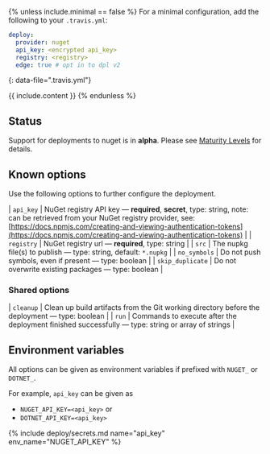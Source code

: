 {% unless include.minimal == false %}
For a minimal configuration, add the following to your `.travis.yml`:

```yaml
deploy:
  provider: nuget
  api_key: <encrypted api_key>
  registry: <registry>
  edge: true # opt in to dpl v2
```
{: data-file=".travis.yml"}



{{ include.content }}
{% endunless %}

## Status

Support for deployments to nuget is in **alpha**. Please see [Maturity Levels](/user/deployment-v2/#maturity-levels) for details.
## Known options

Use the following options to further configure the deployment.

| `api_key` | NuGet registry API key &mdash; **required**, **secret**, type: string, note: can be retrieved from your NuGet registry provider, see: [https://docs.npmjs.com/creating-and-viewing-authentication-tokens](https://docs.npmjs.com/creating-and-viewing-authentication-tokens) |
| `registry` | NuGet registry url &mdash; **required**, type: string |
| `src` | The nupkg file(s) to publish &mdash; type: string, default: `*.nupkg` |
| `no_symbols` | Do not push symbols, even if present &mdash; type: boolean |
| `skip_duplicate` | Do not overwrite existing packages &mdash; type: boolean |

### Shared options

| `cleanup` | Clean up build artifacts from the Git working directory before the deployment &mdash; type: boolean |
| `run` | Commands to execute after the deployment finished successfully &mdash; type: string or array of strings |

## Environment variables

All options can be given as environment variables if prefixed with `NUGET_` or `DOTNET_`.

For example, `api_key` can be given as

* `NUGET_API_KEY=<api_key>` or
* `DOTNET_API_KEY=<api_key>`

{% include deploy/secrets.md name="api_key" env_name="NUGET_API_KEY" %}